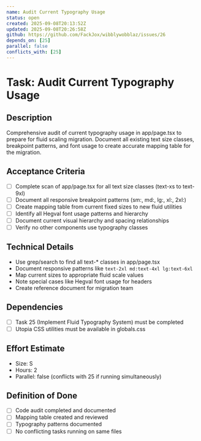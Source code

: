 ```yaml
---
name: Audit Current Typography Usage
status: open
created: 2025-09-08T20:13:52Z
updated: 2025-09-08T20:26:58Z
github: https://github.com/FackJox/wibblywobblaz/issues/26
depends_on: [25]
parallel: false
conflicts_with: [25]
---
```


# Task: Audit Current Typography Usage

## Description
Comprehensive audit of current typography usage in app/page.tsx to prepare for fluid scaling migration. Document all existing text size classes, breakpoint patterns, and font usage to create accurate mapping table for the migration.

## Acceptance Criteria
- [ ] Complete scan of app/page.tsx for all text size classes (text-xs to text-9xl)
- [ ] Document all responsive breakpoint patterns (sm:, md:, lg:, xl:, 2xl:)
- [ ] Create mapping table from current fixed sizes to new fluid utilities
- [ ] Identify all Hegval font usage patterns and hierarchy
- [ ] Document current visual hierarchy and spacing relationships
- [ ] Verify no other components use typography classes

## Technical Details
- Use grep/search to find all text-* classes in app/page.tsx
- Document responsive patterns like `text-2xl md:text-4xl lg:text-6xl`
- Map current sizes to appropriate fluid scale values
- Note special cases like Hegval font usage for headers
- Create reference document for migration team

## Dependencies
- [ ] Task 25 (Implement Fluid Typography System) must be completed
- [ ] Utopia CSS utilities must be available in globals.css

## Effort Estimate
- Size: S
- Hours: 2
- Parallel: false (conflicts with 25 if running simultaneously)

## Definition of Done
- [ ] Code audit completed and documented
- [ ] Mapping table created and reviewed
- [ ] Typography patterns documented
- [ ] No conflicting tasks running on same files
